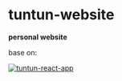 # tuntun-website
**personal website**

base on:

<a href="https://github.com/tuntun0609/tuntun-react-app" className="repo-list-item">
	<img alt="tuntun-react-app" src="https://tun-github-readme-stats.vercel.app/api/pin/?username=tuntun0609&repo=tuntun-react-app" />
</a>

